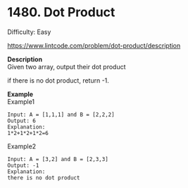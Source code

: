 # 1480. Dot Product

Difficulty: Easy

https://www.lintcode.com/problem/dot-product/description

**Description**  
Given two array, output their dot product

if there is no dot product, return -1.

**Example**  
Example1
```
Input: A = [1,1,1] and B = [2,2,2]
Output: 6
Explanation:
1*2+1*2+1*2=6
```
Example2
```
Input: A = [3,2] and B = [2,3,3]
Output: -1
Explanation:
there is no dot product
```
